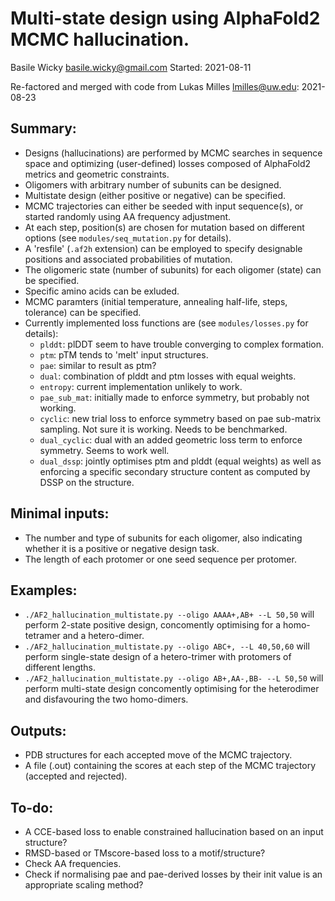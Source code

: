 Multi-state design using AlphaFold2 MCMC hallucination.
====================================================================================
Basile Wicky <basile.wicky@gmail.com>
Started: 2021-08-11

Re-factored and merged with code from Lukas Milles <lmilles@uw.edu>: 2021-08-23

Summary:
--------
- Designs (hallucinations) are performed by MCMC searches in sequence space and optimizing (user-defined) losses composed of AlphaFold2 metrics and geometric constraints.
- Oligomers with arbitrary number of subunits can be designed.
- Multistate design (either positive or negative) can be specified.
- MCMC trajectories can either be seeded with input sequence(s), or started randomly using AA frequency adjustment.
- At each step, position(s) are chosen for mutation based on different options (see `modules/seq_mutation.py` for details).
- A 'resfile' (`.af2h` extension) can be employed to specify designable positions and associated probabilities of mutation.
- The oligomeric state (number of subunits) for each oligomer (state) can be specified.
- Specific amino acids can be exluded.
- MCMC paramters (initial temperature, annealing half-life, steps, tolerance) can be specified.
- Currently implemented loss functions are (see `modules/losses.py` for details):
  - `plddt`: plDDT seem to have trouble converging to complex formation.
  - `ptm`: pTM tends to 'melt' input structures.
  - `pae`: similar to result as ptm?
  - `dual`: combination of plddt and ptm losses with equal weights.
  - `entropy`: current implementation unlikely to work.
  - `pae_sub_mat`: initially made to enforce symmetry, but probably not working.
  - `cyclic`: new trial loss to enforce symmetry based on pae sub-matrix sampling. Not sure it is working. Needs to be benchmarked.
  - `dual_cyclic`: dual with an added geometric loss term to enforce symmetry. Seems to work well.
  - `dual_dssp`: jointly optimises ptm and plddt (equal weights) as well as enforcing a specific secondary structure content as computed by DSSP on the structure.

Minimal inputs:
---------------
- The number and type of subunits for each oligomer, also indicating whether it is a positive or negative design task.
- The length of each protomer or one seed sequence per protomer.

Examples:
-----------
- `./AF2_hallucination_multistate.py --oligo AAAA+,AB+ --L 50,50` will perform 2-state positive design, concomently optimising for a homo-tetramer and a hetero-dimer.
- `./AF2_hallucination_multistate.py --oligo ABC+, --L 40,50,60`  will perform single-state design of a hetero-trimer with protomers of different lengths.
- `./AF2_hallucination_multistate.py --oligo AB+,AA-,BB- --L 50,50` will perform multi-state design concomently optimising for the heterodimer and disfavouring the two homo-dimers.

Outputs:
---------
- PDB structures for each accepted move of the MCMC trajectory.
- A file (.out) containing the scores at each step of the MCMC trajectory (accepted and rejected).

To-do:
------
- A CCE-based loss to enable constrained hallucination based on an input structure?
- RMSD-based or TMscore-based loss to a motif/structure?
- Check AA frequencies.
- Check if normalising pae and pae-derived losses by their init value is an appropriate scaling method?
